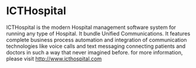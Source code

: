 # ICTHospital
ICTHospital is the modern Hospital management software system for running any type of Hospital. It bundle Unified Communications. It features complete business process automation and integration of communication technologies like voice calls and text messaging connecting patients and doctors in such a way that never imagined before.
for more information, please visit  http://www.icthospital.com

